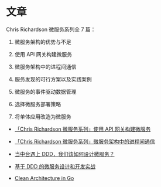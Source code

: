 # 文章

Chris Richardson 微服务系列全 7 篇：

1. 微服务架构的优势与不足

2. 使用 API 网关构建微服务

3. 微服务架构中的进程间通信

4. 服务发现的可行方案以及实践案例

5. 微服务的事件驱动数据管理

6. 选择微服务部署策略

7. 将单体应用改造为微服务


+ [「Chris Richardson 微服务系列」使用 API 网关构建微服务](http://blog.daocloud.io/microservices-2/)

+ [「Chris Richardson 微服务系列」微服务架构中的进程间通信](http://blog.daocloud.io/microservices-3/)



+ [当中台遇上 DDD，我们该如何设计微服务？](https://www.infoq.cn/article/7QgXyp4Jh3-5Pk6LydWw)

+ [基于 DDD 的微服务设计和开发实战](https://www.infoq.cn/article/s_LFUlU6ZQODd030RbH9)

+ [Clean Architecture in Go](https://medium.com/@hatajoe/clean-architecture-in-go-4030f11ec1b1)
